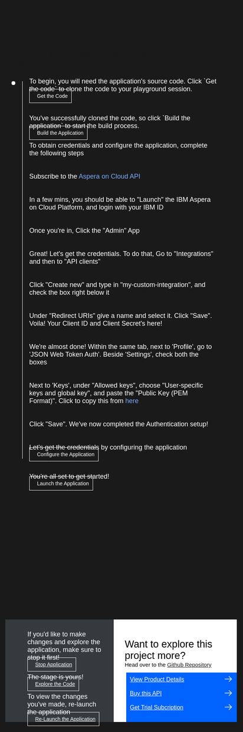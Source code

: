 <html>
<head>
<meta name="viewport" content="width=device-width, initial-scale=1">
<style>
  html,
  div,
  body {
    background-color: #1a1a1a;
    font-family: 'IBM Plex Sans', sans-serif;
    font-size: 18px;
    outline: none;
  }
  body {
    font-family: Helvetica, sans-serif;
  }
  /* The actual timeline (the vertical ruler) */
  .timeline {
    position: absolute;
    max-width: 1200px;
    margin: 0 auto;
    margin-left: 50px;
  }
  .content p {
    margin: 0px;
  }
  .content .afterbutton
  {
    padding-top: 16px;
  }
  /* The actual timeline (the vertical ruler) */
  .timeline::after {
    content: '';
    position: absolute;
    width: 1px;
    background-color: white;
    top: 15px;
    bottom: 80px;
    left: 18px;
    margin-left: -2px;
  }
  /* Container around content */
  .container {
    padding: 0px 0px;
    width: 70%;
    align-content: left;
    margin: 0px 0px 0px 0px;
    margin-left: 25px;
    margin-top: 32px;
  }
  /* The circles on the timeline */
  .container::after {
    content: '';
    position: absolute;
    width: 10px;
    height: 10px;
    right: -6px;
    background-color: white;
    border: 0px solid #FF9F55;
    top: 15px;
    border-radius: 50%;
    z-index: 1;
    margin: 0px 0px 0px 0px;
  }
  /* Place the container to the left */
  .left {
    left: 0px;
  }
  /* Place the container to the right */
  .right {
    left: 0px;
  }
  /* Add arrows to the left container (pointing right) */
  .left::before {
    content: " ";
    height: 0;
    top: 22px;
    width: 0;
    z-index: 1;
    right: 30px;
    border: medium solid white;
    border-width: 10px 0 10px 10px;
    border-color: transparent transparent transparent white;
  }
  /* Fix the circle for containers on the right side */
  .right::after {
    left: -13px;
  }
  /* The actual content */
  .content {
    padding: 5px 10px;
    color: white;
    background: transparent;
  }
  .button.is-dark.is-medium {
    font-family: 'IBM Plex Sans', sans-serif;
    background: transparent;
    border-color: white;
    color: #fff;
    border: 1px solid white;
    padding: 10px;
    padding-left: 20px;
    margin-bottom: 13px;
    border-radius: 0px;
    min-width: 180px;
    font-size: 14px;
    text-align: left;
    min-height: 48px;
    margin: 0px;
    justify-content:left;
  }
  .button.is-dark.is-medium:hover {
    font-family: 'IBM Plex Sans', sans-serif;
    background-color: #2a67f5;
    border-color: white;
    color: #fff;
  }
  .footer {
    display: flex;
    background-color: #343A3E;
    margin: 1350px 0px 0px 20px;
    padding: 0px;
    max-width: 1200px;
  }
  .github-icon {
    min-height: 100%;
    min-width: 100%;
    object-fit: cover;
    object-position: 250% 100px;
    opacity: 15%;
    bottom: 15px;
  }
  .image-content {
    padding: 5px 10px;
    background: transparent;
    color: black;
    position: absolute;
    font-size: 27px;
  }
  .image-div {
    position: relative;
    background-color: white;
    min-width: 50%;
    background-image: linear-gradient(rgba(255,255,255,0.9), rgba(255,255,255,0.9)), url("https://raw.githubusercontent.com/IBM/Developer-Playground/master/didact/images/github.svg");
    background-position: -50% 60px;
    background-repeat: no-repeat;
    padding-top: 20px;
    padding-left: 20px;
  }
  .image-btn {
    position: absolute;
    right: 0;
    bottom: 0%;
    background-color: #0062FF;
    width: 300px;
    padding: 0px;
    padding-bottom: 20px;
  }
  .image-link span 
  {
    float: right;
    font-size: 32px;
    padding-right: 20px;
  }
  .image-btn .image-link:hover
  {   
    text-decoration: none;
    color: white;
    background-color: #0353E9;
  }
  .image-btn  a:hover
  {
    text-decoration: none;
    color: white;
  }
  .image-link {
    color: white;
    display: block;
    padding: 5px 10px 5px 10px;
    line-height: 28px;
    font-size: 16px;
  }
  .header
  {
    margin-left: 20px;
    margin-top: 20px;
  }
  .header .right-content
  {
    float: right;
    width: 45%;
    background-color:#2a67f5;
    min-height:400px;
    padding:20px;
    font-size: 14px;
  }
  .header .right-content h4
  {
    background: none;
    color: white;
    padding-left: 25px;
    padding-right: 25px;
  }
  .header .right-content div
  {
    background: none;
    color: white;
    padding-left: 25px;
    padding-right: 25px;
    font-size: 14px;
    margin-bottom: 10px;
  }
  .header .right-content ul
  {
    margin: 0px;
    margin-left: 25px;
    margin-bottom: 10px;
    line-height: 16px;
  }
  .container a
  {
    color: #78A9FF;
    background-color: transparent;
    text-decoration: none;
  }
  .container a:visited
  {
    color: #8C43FC;
    background-color: transparent;
    text-decoration: none;
  }
  .headercontent
  {
    margin-bottom: 25px;
  }
  @media only screen and (max-width: 1200px) {
    .footer {
      margin: 1500px 0px 0px 20px;
    }
  }
  @media only screen and (max-width: 900px) {
    .footer {
      margin: 1700px 0px 0px 20px;
    }
  }
  @media only screen and (max-width: 700px) {
    .footer {
      margin: 1900px 0px 0px 20px;
      height: 650px;
    }
  }
  @media only screen and (max-width: 600px) {
    .footer {
      margin: 2100px 0px 0px 20px;
      height: 650px;
    }
  }
  @media only screen and (max-width: 500px) {
    .footer {
      margin: 2100px 0px 0px 20px;
      height: 650px;
    }
  }
  @media only screen and (max-width: 400px) {
    .footer {
      margin: 2400px 0px 0px 20px;
      height: 750px;
    }
  }
}
</style>
</head>
<body>
   <div class="header">
      <h4 class="title is-3 ">Aspera on Cloud API  Sample Application</h4>
      <div class="headercontent">Aspera on Cloud or (AoC) is Aspera’s on-demand SaaS offering for global content sharing. AoC enables fast, easy, and secure exchange of files and folders of any size between end users, even across separate organizations, in both local and remote locations. Using AoC, organizations can store and readily access files and folders in multiple cloud-based and on-premises storage systems.</div>
   </div>
   <div class="timeline">
      <div class="container right" style="margin-top:0px;padding-top:0px;">
         <div class="content">
            <p>To begin, you will need the application's source code. Click `Get the code` to clone the code to your playground session.</p>
            <a class="button is-dark is-medium" title="Get the Code" href="didact://?commandId=extension.sendToTerminal&text=AsperaonCloud%7Cget-code%7CAsperaonCloud|git%20clone%20-b%20aspera%20https://github.com/IBM/Developer-Playground.git%20${CHE_PROJECTS_ROOT}/aspera-on-cloud/">Get the Code</a> 
         </div>
      </div>
      <div class="container right">
         <div class="content">
            <p>You've successfully cloned the code, so click `Build the application` to start the build process.</p>
            <a class="button is-dark is-medium" title="Build the Application" href="didact://?commandId=extension.sendToTerminal&text=AsperaonCloud%7Cbuild-application%7CAsperaonCloud|cd%20${CHE_PROJECTS_ROOT}/aspera-on-cloud/AoCSampleApp%20%26%26%20npm%20install">Build the Application</a>
            <p class="afterbutton"> To obtain credentials and configure the application, complete the following steps</p>
         </div>
      </div>
      <div class="container right">
         <div class="content">
            <p>Subscribe to the <a title="AoC Subscribe" href="https://developer.ibm.com/apis/catalog/aspera--aspera-on-cloud-api/Introduction">Aspera on Cloud API</a> </p>
         </div>
      </div>
      <div class="container right">
         <div class="content">
            <p>In a few mins, you should be able to "Launch" the IBM Aspera on Cloud Platform, and login with your IBM ID </p>
         </div>
      </div>
      <div class="container right">
         <div class="content">
            <p>Once you're in, Click the "Admin" App </p>
         </div>
      </div>
      <div class="container right">
         <div class="content">
            <p>Great! Let's get the credentials. To do that, Go to "Integrations" and then to "API clients" </p>
         </div>
      </div>
      <div class="container right">
         <div class="content">
            <p>Click "Create new" and type in "my-custom-integration", and check the box right below it </p>
         </div>
      </div>
      <div class="container right">
         <div class="content">
            <p>Under "Redirect URIs" give a name and select it. Click "Save". Voila! Your Client ID and Client Secret's here! </p>
         </div>
      </div>
      <div class="container right">
         <div class="content">
            <p>We're almost done! Within the same tab, next to 'Profile', go to 'JSON Web Token Auth'. Beside 'Settings', check both the boxes </p>
         </div>
      </div>
      <div class="container right">
         <div class="content">
            <p>Next to 'Keys', under "Allowed keys", choose "User-specific keys and global key", and paste the "Public Key (PEM Format)". Click to copy this from <a href="didact://?commandId=vscode.didact.copyToClipboardCommand&text=-----BEGIN%20PUBLIC%20KEY-----%0AMIICIjANBgkqhkiG9w0BAQEFAAOCAg8AMIICCgKCAgEAyklcsZFn99KW77qMIs8K%0AX5EmATzIsLfwbpOG5B%2BlUMQGsp1kFwqMzSZaf0b4fuyKKBqSCpj8bqhUmUxFkjPM%0AvpIz0zduqLyBDt%2BJMZbD4E6Rxg797WnCHuVVgOK74dYf4KdfiJ0OUua6frqavFL%2B%0AmhvNp6uTCfmLBfWVqnCKjht80zib7n%2BM00Y7zht6ZDTrxcGMH2qtqoYSI77YZGxg%0Andw7SLcehicHVzST7KzepkQvAYMexM%2FeiLeaDj6ymfwflvJHH8J3i9LfBJZ0%2FmUa%0AXbgOSn7VCv5rZB6gpihsic4Gs2nn9I7cxOQS%2FXLmaVfgsGiIpUfNA7cby%2FQ7bf%2Fw%0AuBy6beoI0a5nxr4z8MdrK2e1HXhOnG8TXSFQAulGMOPP6exZaeiWk%2B%2F3xTRFjrsP%0AB8%2FA5iDtvF0BvL6OY868HwnT%2Bvitvtq4JdH1gAY8An0Unh%2BvnZqPhl9jWOjycXQJ%0AHWo8g3P1uqgJL0dkHfBDHObfYTZuiEFjbJgAO3MLesbX7mTSkva5ZA7%2Fo5awKbY7%0AVEgA0p1sSgFxEdYlZKAyra3bAL4iQ9j8B%2F3kPyQDMfYB4lZwV7Qdp%2BiAho7UjYaB%0AbQds3PxeeEmDyI0a2qa6wrxfJllDDGW9b2eGnlZvXZunt57JLHLcJ32YAEYjEm7W%0AowXAMbm9fMi6X5aEyVbqI4cCAwEAAQ%3D%3D%0A-----END%20PUBLIC%20KEY-----%0A">here</a> </p>
         </div>
      </div>
      <div class="container right">
         <div class="content">
            <p>Click "Save". We've now completed the Authentication setup! </p>
         </div>
      </div>
      <div class="container right">
         <div class="content">
            <p>Let's get the credentials by configuring the application</p>
            </p> <a class="button is-dark is-medium" title="Configure the Application" href="didact://?commandId=extension.openFile&text=AsperaonCloud%7Cconfigure-application%7C${CHE_PROJECTS_ROOT}/aspera-on-cloud/AoCSampleApp/.env">Configure the Application</a> 
         </div>
      </div>
      <div class="container right">
         <div class="content">
            <p>You're all set to get started! </p>
            <a class="button is-dark is-medium" title="Launch the Application" href="didact://?commandId=extension.sendToTerminal&text=AsperaonCloud%7Claunch-application%7CAsperaonCloud|cd%20${CHE_PROJECTS_ROOT}/aspera-on-cloud/AoCSampleApp%20%26%26%20npm%20start">Launch the Application</a> 
         </div>
      </div>
   </div>
   <div class="footer">
      <div class="content" style="padding:30px;padding-left:60px;padding-bottom: 0px;">
         <p>If you'd like to make changes and explore the application, make sure to stop it first!</p>
         <a class="button is-dark is-medium" title="Stop Application" href="didact://?commandId=vscode.didact.sendNamedTerminalCtrlC&text=AsperaonCloud">Stop Application</a>
         <p class="afterbutton">The stage is yours!</p>
         <a class="button is-dark is-medium" title="Explore the Code" href="didact://?commandId=extension.openFile&text=AsperaonCloud%7Cexplore-code%7C${CHE_PROJECTS_ROOT}/aspera-on-cloud/AoCSampleApp/services/service.js">Explore the Code</a>
         <p class="afterbutton ">To view the changes you've made, re-launch the application</p>
         <a class="button is-dark is-medium" title="Re-Launch the Application" href="didact://?commandId=extension.sendToTerminal&text=AsperaonCloud%7Crelaunch-application%7CAsperaonCloud|cd%20${CHE_PROJECTS_ROOT}/aspera-on-cloud/AoCSampleApp%20%26%26%20npm%20start">Re-Launch the Application</a> 
      </div>
      <div class="image-div">
         <p class="image-content">Want to explore this project more? <span style="font-size:15px;margin-top:0px;display:block;">Head over to the <a href="https://github.com/IBM/Developer-Playground/tree/aspera">Github Repository</a></span> </p>
         <div class="image-btn">
            <a class="image-link" href="didact://?commandId=extension.openURL&text=AsperaonCloud%7Cview-product-details%7Chttps://www.ibm.com/cloud/aspera" target="_blank">
               View Product Details 
               <span>
                  <svg style="position: absolute; right: 10px;" fill="#ffffff" focusable="false" preserveAspectRatio="xMidYMid meet" xmlns="http://www.w3.org/2000/  svg" width="25" height="25" viewBox="0 0 32 32" aria-hidden="true">
                     <path d="M18 6L16.6 7.4 24.1 15 3 15 3 17 24.1 17 16.6 24.6 18 26 28 16z"></path>
                     <title>Arrow right</title>
                  </svg>
               </span>
            </a>
            <a class="image-link" href="didact://?commandId=extension.openURL&text=AsperaonCloud%7Cbuy-this-product%7Chttps://www.ibm.com/cloud/aspera/pricing" target="_blank">
               Buy this API 
               <span>
                  <svg style="position: absolute; right: 10px;" fill="#ffffff" focusable="false" preserveAspectRatio="xMidYMid meet" xmlns="http://www.w3.org/2000/  svg" width="25" height="25" viewBox="0 0 32 32" aria-hidden="true">
                     <path d="M18 6L16.6 7.4 24.1 15 3 15 3 17 24.1 17 16.6 24.6 18 26 28 16z"></path>
                     <title>Arrow right</title>
                  </svg>
               </span>
            </a>
            <a class="image-link" href="didact://?commandId=extension.openURL&text=AsperaonCloud%7Cget-trial-subscription%7Chttps://www.ibm.com/account/reg/us-en/signup?formid=urx-30538" target="_blank">
               Get Trial Subcription 
               <span>
                  <svg style="position: absolute; right: 10px;" fill="#ffffff" focusable="false" preserveAspectRatio="xMidYMid meet" xmlns="http://www.w3.org/2000/  svg" width="25" height="25" viewBox="0 0 32 32" aria-hidden="true">
                     <path d="M18 6L16.6 7.4 24.1 15 3 15 3 17 24.1 17 16.6 24.6 18 26 28 16z"></path>
                     <title>Arrow right</title>
                  </svg>
               </span>
            </a>
         </div>
      </div>
   </div>
   <br>
   <br> 
</body>
</html>
